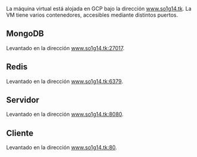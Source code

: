 La máquina virtual está alojada en GCP bajo la dirección www.so1g14.tk.
La VM tiene varios contenedores, accesibles mediante distintos puertos.

## MongoDB
Levantado en la dirección www.so1g14.tk:27017.

## Redis
Levantado en la dirección www.so1g14.tk:6379.

## Servidor
Levantado en la dirección www.so1g14.tk:8080.

## Cliente
Levantado en la dirección www.so1g14.tk:80.
